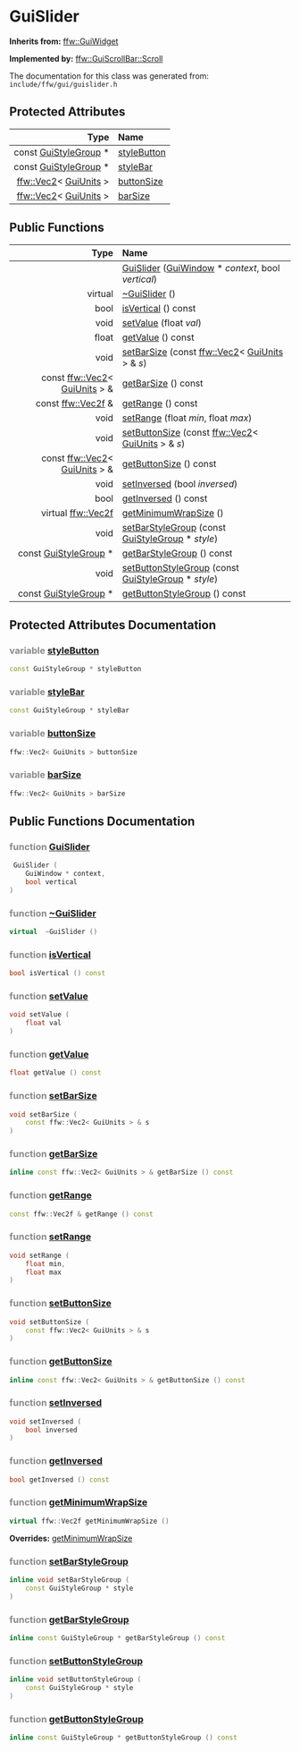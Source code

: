 GuiSlider
===================================


**Inherits from:** [ffw::GuiWidget](ffw_GuiWidget.html)

**Implemented by:** [ffw::GuiScrollBar::Scroll](ffw_GuiScrollBar_Scroll.html)

The documentation for this class was generated from: `include/ffw/gui/guislider.h`



## Protected Attributes

| Type | Name |
| -------: | :------- |
|  const [GuiStyleGroup](ffw_GuiStyleGroup.html) * | [styleButton](#2e44fd50) |
|  const [GuiStyleGroup](ffw_GuiStyleGroup.html) * | [styleBar](#b62f702b) |
|  [ffw::Vec2](ffw_Vec2.html)< [GuiUnits](ffw_GuiUnits.html) > | [buttonSize](#824cf044) |
|  [ffw::Vec2](ffw_Vec2.html)< [GuiUnits](ffw_GuiUnits.html) > | [barSize](#6fe843a0) |


## Public Functions

| Type | Name |
| -------: | :------- |
|   | [GuiSlider](#82dc0131) ([GuiWindow](ffw_GuiWindow.html) * _context_, bool _vertical_)  |
|  virtual  | [~GuiSlider](#9551a553) ()  |
|  bool | [isVertical](#d9ff4155) () const  |
|  void | [setValue](#a849b991) (float _val_)  |
|  float | [getValue](#59fbe0d1) () const  |
|  void | [setBarSize](#825c6d49) (const [ffw::Vec2](ffw_Vec2.html)< [GuiUnits](ffw_GuiUnits.html) > & _s_)  |
|  const [ffw::Vec2](ffw_Vec2.html)< [GuiUnits](ffw_GuiUnits.html) > & | [getBarSize](#65146c10) () const  |
|  const [ffw::Vec2f](ffw.html#fcfaa6c5) & | [getRange](#d433aaa8) () const  |
|  void | [setRange](#7c0115b8) (float _min_, float _max_)  |
|  void | [setButtonSize](#831067e8) (const [ffw::Vec2](ffw_Vec2.html)< [GuiUnits](ffw_GuiUnits.html) > & _s_)  |
|  const [ffw::Vec2](ffw_Vec2.html)< [GuiUnits](ffw_GuiUnits.html) > & | [getButtonSize](#6a1b55ef) () const  |
|  void | [setInversed](#4c378fbb) (bool _inversed_)  |
|  bool | [getInversed](#f0ab2684) () const  |
|  virtual [ffw::Vec2f](ffw.html#fcfaa6c5) | [getMinimumWrapSize](#5e6a579a) ()  |
|  void | [setBarStyleGroup](#c1c637e7) (const [GuiStyleGroup](ffw_GuiStyleGroup.html) * _style_)  |
|  const [GuiStyleGroup](ffw_GuiStyleGroup.html) * | [getBarStyleGroup](#57c7411b) () const  |
|  void | [setButtonStyleGroup](#c0ebf3ec) (const [GuiStyleGroup](ffw_GuiStyleGroup.html) * _style_)  |
|  const [GuiStyleGroup](ffw_GuiStyleGroup.html) * | [getButtonStyleGroup](#afa9e340) () const  |


## Protected Attributes Documentation

### <span style="opacity:0.5;">variable</span> <a id="2e44fd50" href="#2e44fd50">styleButton</a>

```cpp
const GuiStyleGroup * styleButton
```



### <span style="opacity:0.5;">variable</span> <a id="b62f702b" href="#b62f702b">styleBar</a>

```cpp
const GuiStyleGroup * styleBar
```



### <span style="opacity:0.5;">variable</span> <a id="824cf044" href="#824cf044">buttonSize</a>

```cpp
ffw::Vec2< GuiUnits > buttonSize
```



### <span style="opacity:0.5;">variable</span> <a id="6fe843a0" href="#6fe843a0">barSize</a>

```cpp
ffw::Vec2< GuiUnits > barSize
```





## Public Functions Documentation

### <span style="opacity:0.5;">function</span> <a id="82dc0131" href="#82dc0131">GuiSlider</a>

```cpp
 GuiSlider (
    GuiWindow * context,
    bool vertical
) 
```



### <span style="opacity:0.5;">function</span> <a id="9551a553" href="#9551a553">~GuiSlider</a>

```cpp
virtual  ~GuiSlider () 
```



### <span style="opacity:0.5;">function</span> <a id="d9ff4155" href="#d9ff4155">isVertical</a>

```cpp
bool isVertical () const 
```



### <span style="opacity:0.5;">function</span> <a id="a849b991" href="#a849b991">setValue</a>

```cpp
void setValue (
    float val
) 
```



### <span style="opacity:0.5;">function</span> <a id="59fbe0d1" href="#59fbe0d1">getValue</a>

```cpp
float getValue () const 
```



### <span style="opacity:0.5;">function</span> <a id="825c6d49" href="#825c6d49">setBarSize</a>

```cpp
void setBarSize (
    const ffw::Vec2< GuiUnits > & s
) 
```



### <span style="opacity:0.5;">function</span> <a id="65146c10" href="#65146c10">getBarSize</a>

```cpp
inline const ffw::Vec2< GuiUnits > & getBarSize () const 
```



### <span style="opacity:0.5;">function</span> <a id="d433aaa8" href="#d433aaa8">getRange</a>

```cpp
const ffw::Vec2f & getRange () const 
```



### <span style="opacity:0.5;">function</span> <a id="7c0115b8" href="#7c0115b8">setRange</a>

```cpp
void setRange (
    float min,
    float max
) 
```



### <span style="opacity:0.5;">function</span> <a id="831067e8" href="#831067e8">setButtonSize</a>

```cpp
void setButtonSize (
    const ffw::Vec2< GuiUnits > & s
) 
```



### <span style="opacity:0.5;">function</span> <a id="6a1b55ef" href="#6a1b55ef">getButtonSize</a>

```cpp
inline const ffw::Vec2< GuiUnits > & getButtonSize () const 
```



### <span style="opacity:0.5;">function</span> <a id="4c378fbb" href="#4c378fbb">setInversed</a>

```cpp
void setInversed (
    bool inversed
) 
```



### <span style="opacity:0.5;">function</span> <a id="f0ab2684" href="#f0ab2684">getInversed</a>

```cpp
bool getInversed () const 
```



### <span style="opacity:0.5;">function</span> <a id="5e6a579a" href="#5e6a579a">getMinimumWrapSize</a>

```cpp
virtual ffw::Vec2f getMinimumWrapSize () 
```



**Overrides:** [getMinimumWrapSize](/doc/ffw_GuiWidget.md#c12efa3f)

### <span style="opacity:0.5;">function</span> <a id="c1c637e7" href="#c1c637e7">setBarStyleGroup</a>

```cpp
inline void setBarStyleGroup (
    const GuiStyleGroup * style
) 
```



### <span style="opacity:0.5;">function</span> <a id="57c7411b" href="#57c7411b">getBarStyleGroup</a>

```cpp
inline const GuiStyleGroup * getBarStyleGroup () const 
```



### <span style="opacity:0.5;">function</span> <a id="c0ebf3ec" href="#c0ebf3ec">setButtonStyleGroup</a>

```cpp
inline void setButtonStyleGroup (
    const GuiStyleGroup * style
) 
```



### <span style="opacity:0.5;">function</span> <a id="afa9e340" href="#afa9e340">getButtonStyleGroup</a>

```cpp
inline const GuiStyleGroup * getButtonStyleGroup () const 
```





